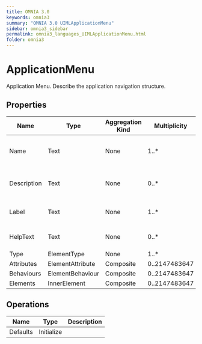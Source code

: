 ```yaml
---
title: OMNIA 3.0
keywords: omnia3
summary: "OMNIA 3.0 UIMLApplicationMenu"
sidebar: omnia3_sidebar
permalink: omnia3_languages_UIMLApplicationMenu.html
folder: omnia3
---
```


# ApplicationMenu
Application Menu. Describe the application navigation structure.
## Properties

| Name | Type | Aggregation Kind | Multiplicity | Description |
| --------- | --------- | --------- | --------- | --------- |
| Name | Text | None | 1..* | The name of the entity (unique identifier). |
| Description | Text | None | 0..* | The textual explanation of the entities’ purpose. |
| Label | Text | None | 1..* | Label to display in the application. |
| HelpText | Text | None | 0..* | Text/annotation to help the user. |
| Type | ElementType | None | 1..* |  |
| Attributes | ElementAttribute | Composite | 0..2147483647 |  |
| Behaviours | ElementBehaviour | Composite | 0..2147483647 |  |
| Elements | InnerElement | Composite | 0..2147483647 |  |
## Operations

| Name | Type | Description |
| --------- | --------- | --------- |
| Defaults | Initialize |  |

